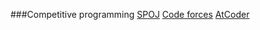 ###Competitive programming
[SPOJ](https://pl.spoj.com/users/sgrcn/)
[Code forces](https://codeforces.com/profile/aleksy)
[AtCoder](https://atcoder.jp/users/aleksy)
